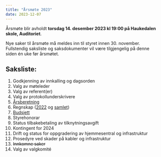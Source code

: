 ```yaml
---
title: "Årsmøte 2023"
date: 2023-12-07
---
```


Årsmøte blir avholdt **torsdag 14. desember 2023 kl 19:00 på Haukedalen skole, Auditoriet**.

Nye saker til årsmøte må meldes inn til styret innen 30. november.
Fullstendig saksliste og saksdokumenter vil være tilgjengelig på denne siden én uke før årsmøtet.


## Saksliste:

1. Godkjenning av innkalling og dagsorden
2. Valg av møteleder
3. Valg av referent(er)
4. Valg av protokollunderskrivere
5. [Årsberetning](/arsmote-2023/arsberetning.pdf)
6. Regnskap ([2022](/arsmote-2023/regnskap-2022.pdf) og [samlet](/arsmote-2023/regnskap-samlet.pdf))
7. [Budsjett](/arsmote-2023/budjett-2024.pdf)
8. Styrehonorar
9. Status tilbakebetaling av tilknytningsavgift
10. Kontingent for 2024
11. Drift og status for oppgradering av hjemmesentral og infrastruktur
12. Prosedyre ved skader på kabler og infrastruktur
13. ~~Innkomne saker~~
14. Valg av valgkomité